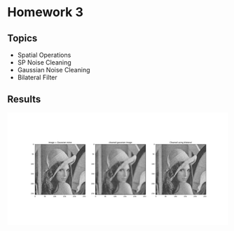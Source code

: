 # Homework 3

## Topics

- Spatial Operations
- SP Noise Cleaning
- Gaussian Noise Cleaning
- Bilateral Filter

## Results

<p align="center">

<img src="/Highlights/hw3_gaussian_and_bilateral_filters.png" width="900" />

</p>
